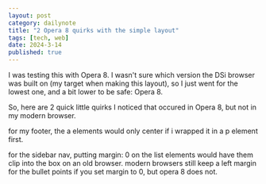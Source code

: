 ```yaml
---
layout: post
category: dailynote
title: "2 Opera 8 quirks with the simple layout"
tags: [tech, web]
date: 2024-3-14
published: true
---
```


I was testing this with Opera 8. I wasn't sure which version the DSi browser was built on (my target when making this layout), so I just went for the lowest one, and a bit lower to be safe: Opera 8.

So, here are 2 quick little quirks I noticed that occured in Opera 8, but not in my modern browser.

for my footer, the a elements would only center if i wrapped it in a p element first.
<!-- TODO: this post -->

for the sidebar nav, putting margin: 0 on the list elements would have them clip into the box on an old browser.
modern browsers still keep a left margin for the bullet points if you set margin to 0, but opera 8 does not.

